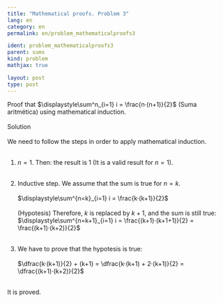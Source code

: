 ```yaml
---
title: "Mathematical proofs. Problem 3"
lang: en
category: en
permalink: en/problem_mathematicalproofs3

ident: problem_mathematicalproofs3
parent: sums
kind: problem
mathjax: true

layout: post
type: post
---
```


<div>
Proof that $\displaystyle\sum^n_{i=1} i = \frac{n·(n+1)}{2}$ (Suma aritmética) using mathematical induction. <br><br>

<div class="bcblue boxdissap">
Solution
</div><br>

<div class="dissap">
We need to follow the steps in order to apply mathematical induction.<br><br>

1. $n=1$. Then: the result is 1 (It is a valid result for $n=1$).<br><br>
2. Inductive step. We assume that the sum is true for $n=k$. <br><br>
 $\displaystyle\sum^{n=k}_{i=1} i = \frac{k·(k+1)}{2}$<br><br>
(Hypotesis) Therefore, $k$ is replaced by $k+1$, and the sum is still true: $\displaystyle\sum^{n=k+1}_{i=1} i = \frac{(k+1)·(k+1+1)}{2} = \frac{(k+1)·(k+2)}{2}$<br><br>

3. We have to prove that the hypotesis is true: <br><br>
$\dfrac{k·(k+1)}{2} + (k+1) = \dfrac{k·(k+1) + 2·(k+1)}{2} = \dfrac{(k+1)·(k+2)}{2}$<br><br>

It is proved.


</div>

